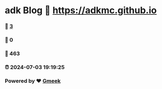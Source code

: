 # adk Blog :link: https://adkmc.github.io 
### :page_facing_up: [3](https://adkmc.github.io/tag.html) 
### :speech_balloon: 0 
### :hibiscus: 463 
### :alarm_clock: 2024-07-03 19:19:25 
### Powered by :heart: [Gmeek](https://github.com/Meekdai/Gmeek)
